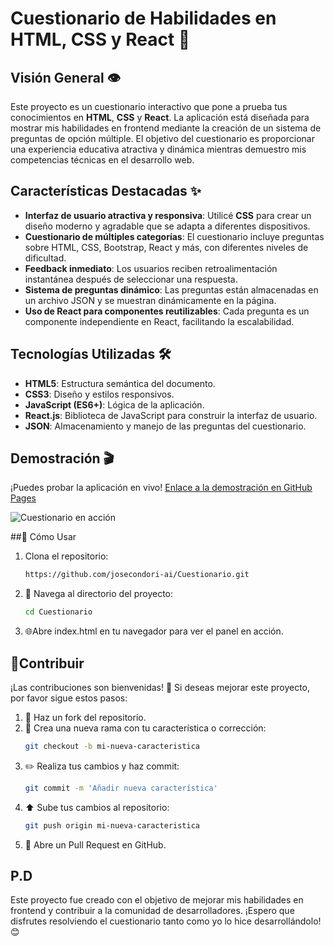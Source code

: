 # Cuestionario de Habilidades en HTML, CSS y React 🎯

## Visión General 👁️

Este proyecto es un cuestionario interactivo que pone a prueba tus conocimientos en **HTML**, **CSS** y **React**. La aplicación está diseñada para mostrar mis habilidades en frontend mediante la creación de un sistema de preguntas de opción múltiple. El objetivo del cuestionario es proporcionar una experiencia educativa atractiva y dinámica mientras demuestro mis competencias técnicas en el desarrollo web.

## Características Destacadas ✨

- **Interfaz de usuario atractiva y responsiva**: Utilicé **CSS** para crear un diseño moderno y agradable que se adapta a diferentes dispositivos.
- **Cuestionario de múltiples categorías**: El cuestionario incluye preguntas sobre HTML, CSS, Bootstrap, React y más, con diferentes niveles de dificultad.
- **Feedback inmediato**: Los usuarios reciben retroalimentación instantánea después de seleccionar una respuesta.
- **Sistema de preguntas dinámico**: Las preguntas están almacenadas en un archivo JSON y se muestran dinámicamente en la página.
- **Uso de React para componentes reutilizables**: Cada pregunta es un componente independiente en React, facilitando la escalabilidad.

## Tecnologías Utilizadas 🛠️

- **HTML5**: Estructura semántica del documento.
- **CSS3**: Diseño y estilos responsivos.
- **JavaScript (ES6+)**: Lógica de la aplicación.
- **React.js**: Biblioteca de JavaScript para construir la interfaz de usuario.
- **JSON**: Almacenamiento y manejo de las preguntas del cuestionario.

## Demostración 🎬

¡Puedes probar la aplicación en vivo! [Enlace a la demostración en GitHub Pages](https://tu-enlace-a-la-demostracion.com)

![Cuestionario en acción](./assets/demo-screenshot.png)

##🚀 Cómo Usar
1.  Clona el repositorio:
    ```bash
    https://github.com/josecondori-ai/Cuestionario.git
    ```
2. 📂 Navega al directorio del proyecto:
    ```bash
    cd Cuestionario 
    ```
3.  🌐Abre index.html en tu navegador para ver el panel en acción.

## 🤝Contribuir
¡Las contribuciones son bienvenidas! 🙌 Si deseas mejorar este proyecto, por favor sigue estos pasos:
1. 🍴 Haz un fork del repositorio.
2. 🌿 Crea una nueva rama con tu característica o corrección:
    ```bash
    git checkout -b mi-nueva-caracteristica
    ```
3. ✏️ Realiza tus cambios y haz commit:
    ```bash
    git commit -m 'Añadir nueva característica'
    ```
4. ⬆️ Sube tus cambios al repositorio:
    ```bash
    git push origin mi-nueva-caracteristica
    ```
5. 🔄 Abre un Pull Request en GitHub.

## P.D
Este proyecto fue creado con el objetivo de mejorar mis habilidades en frontend y contribuir a la comunidad de desarrolladores. ¡Espero que disfrutes resolviendo el cuestionario tanto como yo lo hice desarrollándolo! 😊
